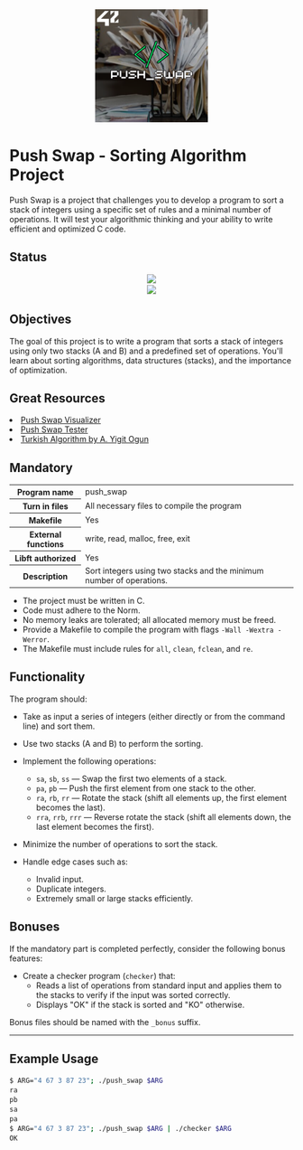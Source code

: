 <div align="center">
  <img height="200" src="https://raw.githubusercontent.com/Benjamin-poisson/My_image_bank/refs/heads/main/pushswap.png"  />
</div>

# Push Swap - Sorting Algorithm Project

Push Swap is a project that challenges you to develop a program to sort a stack of integers using a specific set of rules and a minimal number of operations. It will test your algorithmic thinking and your ability to write efficient and optimized C code.

## Status
<div align="center">
  <img height="200" src="https://raw.githubusercontent.com/Benjamin-poisson/My_image_bank/refs/heads/main/pushswap_success.png"  />
</div>

<div align="center">
  <img src="https://raw.githubusercontent.com/Benjamin-poisson/My_image_bank/refs/heads/main/pushswap_exp.gif"  />
</div>

## Objectives

The goal of this project is to write a program that sorts a stack of integers using only two stacks (A and B) and a predefined set of operations. You'll learn about sorting algorithms, data structures (stacks), and the importance of optimization.

## Great Resources

<li><a href="https://github.com/o-reo/push_swap_visualizer">Push Swap Visualizer</a></li>
<li><a href="https://github.com/SimonCROS/push_swap_tester">Push Swap Tester</a></li>
<li><a href="https://medium.com/@ayogun/push-swap-c1f5d2d41e97">Turkish Algorithm by A. Yigit Ogun</a></li>

## Mandatory

<table>
  <tr>
    <th>Program name</th>
    <td>push_swap</td>
  </tr>
  <tr>
    <th>Turn in files</th>
    <td>All necessary files to compile the program</td>
  </tr>
  <tr>
    <th>Makefile</th>
    <td>Yes</td>
  </tr>
  <tr>
    <th>External functions</th>
    <td>write, read, malloc, free, exit</td>
  </tr>
  <tr>
    <th>Libft authorized</th>
    <td>Yes</td>
  </tr>
  <tr>
    <th>Description</th>
    <td>Sort integers using two stacks and the minimum number of operations.</td>
  </tr>
</table>

- The project must be written in C.
- Code must adhere to the Norm.
- No memory leaks are tolerated; all allocated memory must be freed.
- Provide a Makefile to compile the program with flags `-Wall -Wextra -Werror`.
- The Makefile must include rules for `all`, `clean`, `fclean`, and `re`.

## Functionality

The program should:

- Take as input a series of integers (either directly or from the command line) and sort them.
- Use two stacks (A and B) to perform the sorting.
- Implement the following operations:
  - `sa`, `sb`, `ss` — Swap the first two elements of a stack.
  - `pa`, `pb` — Push the first element from one stack to the other.
  - `ra`, `rb`, `rr` — Rotate the stack (shift all elements up, the first element becomes the last).
  - `rra`, `rrb`, `rrr` — Reverse rotate the stack (shift all elements down, the last element becomes the first).

- Minimize the number of operations to sort the stack.
- Handle edge cases such as:
  - Invalid input.
  - Duplicate integers.
  - Extremely small or large stacks efficiently.

## Bonuses

If the mandatory part is completed perfectly, consider the following bonus features:

- Create a checker program (`checker`) that:
  - Reads a list of operations from standard input and applies them to the stacks to verify if the input was sorted correctly.
  - Displays "OK" if the stack is sorted and "KO" otherwise.

Bonus files should be named with the `_bonus` suffix.

---

## Example Usage

```bash
$ ARG="4 67 3 87 23"; ./push_swap $ARG
ra
pb
sa
pa
$ ARG="4 67 3 87 23"; ./push_swap $ARG | ./checker $ARG
OK
```

